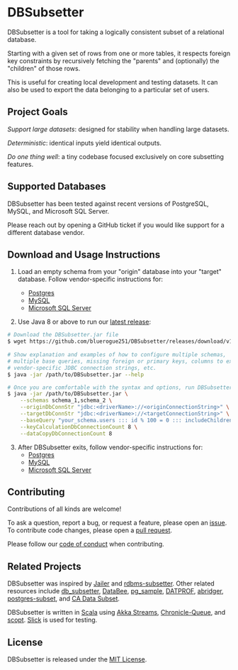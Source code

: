 # DBSubsetter

DBSubsetter is a tool for taking a logically consistent subset of a relational database.

Starting with a given set of rows from one or more tables, it respects foreign key constraints
by recursively fetching the "parents" and (optionally) the "children" of those rows.

This is useful for creating local development and testing datasets.
It can also be used to export the data belonging to a particular set of users.


## Project Goals

_Support large datasets_: designed for stability when handling large datasets.

_Deterministic_: identical inputs yield identical outputs.

_Do one thing well_: a tiny codebase focused exclusively on core subsetting features.


## Supported Databases

DBSubsetter has been tested against recent versions of PostgreSQL, MySQL, and Microsoft SQL Server.

Please reach out by opening a GitHub ticket if you would like support for a different database vendor.


## Download and Usage Instructions

1. Load an empty schema from your "origin" database into your "target" database.
   Follow vendor-specific instructions for:
     * [Postgres](docs/pre_subset_postgres.md)
     * [MySQL](docs/pre_subset_mysql.md)
     * [Microsoft SQL Server](docs/pre_subset_ms_sql_server.md)
 
2. Use Java 8 or above to run our
[latest release](https://github.com/bluerogue251/DBSubsetter/releases/latest):

```bash
# Download the DBSubsetter.jar file
$ wget https://github.com/bluerogue251/DBSubsetter/releases/download/v1.0.0-beta.4/DBSubsetter.jar --output-document /path/to/DBSubsetter.jar
 
# Show explanation and examples of how to configure multiple schemas, 
# multiple base queries, missing foreign or primary keys, columns to exclude,
# vendor-specific JDBC connection strings, etc.
$ java -jar /path/to/DBSubsetter.jar --help

# Once you are comfortable with the syntax and options, run DBSubsetter for real
$ java -jar /path/to/DBSubsetter.jar \
    --schemas schema_1,schema_2 \
    --originDbConnStr "jdbc:<driverName>://<originConnectionString>" \
    --targetDbConnStr "jdbc:<driverName>://<targetConnectionString>" \
    --baseQuery "your_schema.users ::: id % 100 = 0 ::: includeChildren" \
    --keyCalculationDbConnectionCount 8 \
    --dataCopyDbConnectionCount 8
```

3. After DBSubsetter exits, follow vendor-specific instructions for:
    * [Postgres](docs/post_subset_postgres.md)
    * [MySQL](docs/post_subset_mysql.md)
    * [Microsoft SQL Server](docs/post_subset_ms_sql_server.md)


## Contributing

Contributions of all kinds are welcome!

To ask a question, report a bug, or request a feature, please open an
[issue](https://github.com/bluerogue251/DBSubsetter/issues/new).
To contribute code changes, please open a
[pull request](https://github.com/bluerogue251/DBSubsetter/pulls).

Please follow our [code of conduct](CODE_OF_CONDUCT.md) when contributing.


## Related Projects

DBSubsetter was inspired by
[Jailer](http://jailer.sourceforge.net/home.htm) and
[rdbms-subsetter](https://github.com/18F/rdbms-subsetter).
Other related resources include
[db_subsetter](https://github.com/lostapathy/db_subsetter), 
[DataBee](https://www.databee.com/),
[pg_sample](https://github.com/mla/pg_sample),
[DATPROF](http://www.datprof.com/products/datprof-subset/),
[abridger](https://github.com/freewilll/abridger),
[postgres-subset](https://github.com/BeautifulDestinations/postgres-subset), and
[CA Data Subset](https://docops.ca.com/ca-test-data-manager/4-2/en/provisioning-test-data/subset-production-data).

DBSubsetter is written in
[Scala](https://www.scala-lang.org/) using
[Akka Streams](https://doc.akka.io/docs/akka/2.5.8/stream/index.html?language=scala),
[Chronicle-Queue](https://github.com/OpenHFT/Chronicle-Queue), and
[scopt](https://github.com/scopt/scopt).
[Slick](http://slick.lightbend.com/) is used for testing.

## License

DBSubsetter is released under the [MIT License](LICENSE.txt).